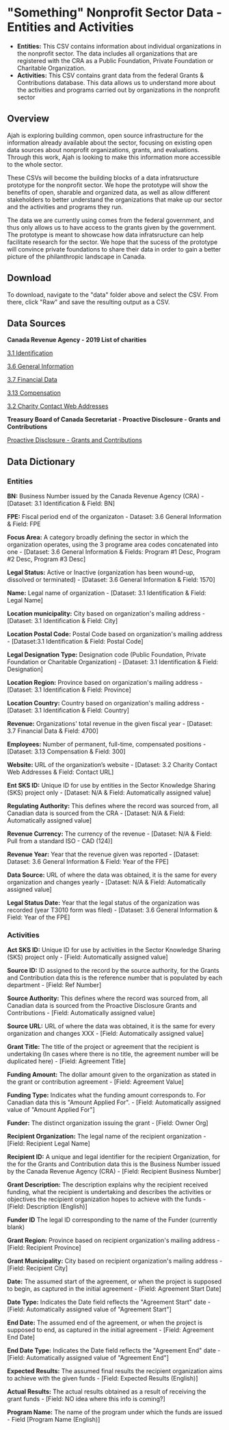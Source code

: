 # "Something" Nonprofit Sector Data - Entities and Activities

- **Entities:** This CSV contains information about individual organizations in the nonprofit sector. The data includes all organizations that are registered with the CRA as a Public Foundation, Private Foundation or Charitable Organization.
- **Activities:** This CSV contains grant data from the federal Grants & Contributions database. This data allows us to understand more about the activities and programs carried out by organizations in the nonprofit sector

## Overview

Ajah is exploring building common, open source infrastructure for the information already available about the sector, focusing on existing open data sources about nonprofit organizations, grants, and evaluations. Through this work, Ajah is looking to make this information more accessible to the whole sector.

These CSVs will become the building blocks of a data infratsructure prototype for the nonprofit sector. We hope the prototype will show the benefits of open, sharable and organized data, as well as allow different stakeholders to better understand the organizations that make up our sector and the activities and programs they run.

The data we are currently using comes from the federal government, and thus only allows us to have access to the grants given by the government. The prototype is meant to showcase how data infratsructure can help facilitate research for the sector. We hope that the sucess of the prototype will convince private foundations to share their data in order to gain a better picture of the philanthropic landscape in Canada.

## Download

To download, navigate to the "data" folder above and select the CSV. From there, click "Raw" and save the resulting output as a CSV.

## Data Sources

**Canada Revenue Agency - 2019 List of charities**

[3.1 Identification](https://open.canada.ca/data/en/dataset/d4287672-3253-4bb8-84c7-4e515ea3fddf/resource/5d63e096-8c51-4bbf-8157-6e987bddf0b5)

[3.6 General Information](https://open.canada.ca/data/en/dataset/d4287672-3253-4bb8-84c7-4e515ea3fddf/resource/7cd2936e-3641-448d-85cc-78cabcb8f557)

[3.7 Financial Data](https://open.canada.ca/data/en/dataset/d4287672-3253-4bb8-84c7-4e515ea3fddf/resource/21537a95-1abe-4ef8-ada9-793e2ad41521)

[3.13 Compensation](https://open.canada.ca/data/en/dataset/d4287672-3253-4bb8-84c7-4e515ea3fddf/resource/7e114f09-208c-46a3-ac48-98fc7f0cd43c)

[3.2 Charity Contact Web Addresses](https://open.canada.ca/data/en/dataset/d4287672-3253-4bb8-84c7-4e515ea3fddf/resource/0aaae18a-be7b-4866-ad08-9bac5a7e592f)

**Treasury Board of Canada Secretariat - Proactive Disclosure - Grants and Contributions**

[Proactive Disclosure - Grants and Contributions](https://open.canada.ca/data/en/dataset/432527ab-7aac-45b5-81d6-7597107a7013/resource/1d15a62f-5656-49ad-8c88-f40ce689d831)

## Data Dictionary

### Entities

**BN:** Business Number issued by the Canada Revenue Agency (CRA) - [Dataset: 3.1 Identification & Field: BN]

**FPE:** Fiscal period end of the organizaton - Dataset: 3.6 General Information & Field: FPE

**Focus Area:** A category broadly defining the sector in which the organization operates, using the 3 programe area codes concatenated into one - [Dataset: 3.6 General Information & Fields: Program #1 Desc, Program #2 Desc, Program #3 Desc]

**Legal Status:** Active or Inactive (organization has been wound-up, dissolved or terminated) - [Dataset: 3.6 General Information & Field: 1570]

**Name:** Legal name of organization - [Dataset: 3.1 Identification & Field: Legal Name]

**Location municipality:** City based on organization's mailing address - [Dataset: 3.1 Identification & Field: City]

**Location Postal Code:** Postal Code based on organization's mailing address - [Dataset:3.1 Identification & Field: Postal Code]

**Legal Designation Type:** Designation code (Public Foundation, Private Foundation or Charitable Organization) - [Dataset: 3.1 Identification & Field: Designation]

**Location Region:** Province based on organization's mailing address - [Dataset: 3.1 Identification & Field: Province]

**Location Country:** Country based on organization's mailing address - [Dataset: 3.1 Identification & Field: Country]

**Revenue:** Organizations' total revenue in the given fiscal year - [Dataset: 3.7 Financial Data & Field: 4700]

**Employees:** Number of permanent, full-time, compensated positions - [Dataset: 3.13 Compensation & Field: 300]

**Website:** URL of the organization’s website - [Dataset: 3.2 Charity Contact Web Addresses & Field: Contact URL]

**Ent SKS ID:** Unique ID for use by entities in the Sector Knowledge Sharing (SKS) project only - [Dataset: N/A & Field: Automatically assigned value]

**Regulating Authority:** This defines where the record was sourced from, all Canadian data is sourced from the CRA - [Dataset: N/A & Field: Automatically assigned value]

**Revenue Currency:** The currency of the revenue - [Dataset: N/A & Field: Pull from a standard ISO - CAD (124)]

**Revenue Year:** Year that the revenue given was reported - [Dataset: Dataset: 3.6 General Information & Field: Year of the FPE]

**Data Source:** URL of where the data was obtained, it is the same for every organization and changes yearly - [Dataset: N/A & Field: Automatically assigned value]

**Legal Status Date:** Year that the legal status of the organization was recorded (year T3010 form was filed) - [Dataset: 3.6 General Information & Field: Year of the FPE]

### Activities

**Act SKS ID:** Unique ID for use by activities in the Sector Knowledge Sharing (SKS) project only - [Field: Automatically assigned value]

**Source ID:** ID assigned to the record by the source authority, for the Grants and Contribution data this is the reference number that is populated by each department - [Field: Ref Number]

**Source Authority:** This defines where the record was sourced from, all Canadian data is sourced from the Proactive Disclosure Grants and Contributions - [Field: Automatically assigned value]

**Source URL:** URL of where the data was obtained, it is the same for every organization and changes XXX - [Field: Automatically assigned value]

**Grant Title:** The title of the project or agreement that the recipient is undertaking (In cases where there is no title, the agreement number will be duplicated here) - [Field: Agreement Title]

**Funding Amount:** The dollar amount given to the organization as stated in the grant or contribution agreement - [Field: Agreement Value]

**Funding Type:** Indicates what the funding amount corresponds to. For Canadian data this is "Amount Applied For". - [Field: Automatically assigned value of "Amount Applied For"]

**Funder:** The distinct organization issuing the grant - [Field: Owner Org]

**Recipient Organization:** The legal name of the recipient organization - [Field: Recipient Legal Name]

**Recipient ID:** A unique and legal identifier for the recipient Organization, for the for the Grants and Contribution data this is the Business Number issued by the Canada Revenue Agency (CRA) - [Field: Recipient Business Number]

**Grant Description:** The description explains why the recipient received funding, what the recipient is undertaking and describes the activities or objectives the recipient organization hopes to achieve with the funds - [Field: Description (English)]

**Funder ID** The legal ID corresponding to the name of the Funder (currently blank)

**Grant Region:** Province based on recipient organization's mailing address - [Field: Recipient Province]

**Grant Municipality:** City based on recipient organization's mailing address - [Field: Recipient City]

**Date:** The assumed start of the agreement, or when the project is supposed to begin, as captured in the initial agreement - [Field: Agreement Start Date]

**Date Type:** Indicates the Date field reflects the "Agreement Start" date - [Field: Automatically assigned value of "Agreement Start"]

**End Date:** The assumed end of the agreement, or when the project is supposed to end, as captured in the initial agreement - [Field: Agreement End Date]

**End Date Type:** Indicates the Date field reflects the "Agreement End" date - [Field: Automatically assigned value of "Agreement End"]

**Expected Results:** The assumed final results the recipient organization aims to achieve with the given funds - [Field: Expected Results (English)]

**Actual Results:** The actual results obtained as a result of receiving the grant funds - [Field: NO idea where this info is coming?]

**Program Name:** The name of the program under which the funds are issued - Field [Program Name (English)]
